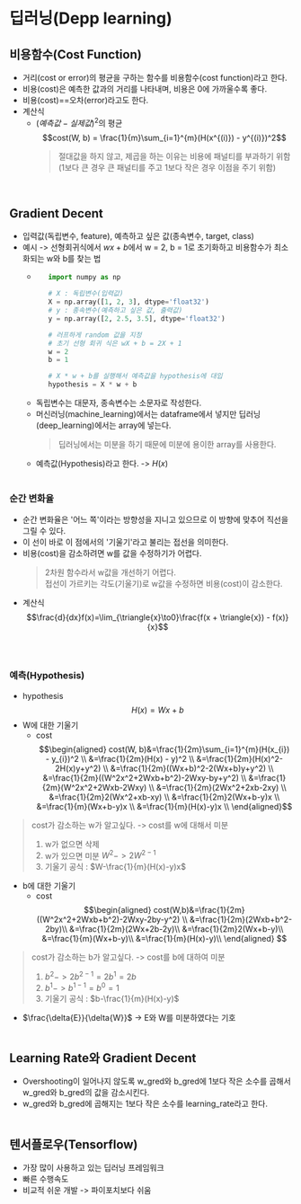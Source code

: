 # 딥러닝(Depp learning)

## 비용함수(Cost Function)
 - 거리(cost or error)의 평균을 구하는 함수를 비용함수(cost function)라고 한다.
 - 비용(cost)은 예측한 값과의 거리를 나타내며, 비용은 0에 가까울수록 좋다.
 - 비용(cost)==오차(error)라고도 한다.
 - 계산식
   - $(예측값 - 실제값)^2$의 평균
	 $$cost(W, b) = \frac{1}{m}\sum_{i=1}^{m}(H(x^{(i)}) - y^{(i)})^2$$
	 > 절대값을 하지 않고, 제곱을 하는 이유는 비용에 패널티를 부과하기 위함(1보다 큰 경우 큰 패널티를 주고 1보다 작은 경우 이점을 주기 위함)

<br>

## Gradient Decent
 - 입력값(독립변수, feature), 예측하고 싶은 값(종속변수, target, class)
 - 예시 -> 선형회귀식에서 $wx + b$에서 w = 2, b = 1로 초기화하고 비용함수가 최소화되는 w와 b를 찾는 법
   - ```python
		import numpy as np

		# X : 독립변수(입력값)
		X = np.array([1, 2, 3], dtype='float32')
		# y : 종속변수(예측하고 싶은 값, 출력값)
		y = np.array([2, 2.5, 3.5], dtype='float32')

		# 러프하게 random 값을 지정
		# 초기 선형 회귀 식은 wX + b = 2X + 1
		w = 2
		b = 1

		# X * w + b를 실행해서 예측값을 hypothesis에 대입
		hypothesis = X * w + b
		```
   - 독립변수는 대문자, 종속변수는 소문자로 작성한다.
   - 머신러닝(machine_learning)에서는 dataframe에서 넣지만 딥러닝(deep_learning)에서는 array에 넣는다.
     > 딥러닝에서는 미분을 하기 때문에 미분에 용이한 array를 사용한다. 
   - 예측값(Hypothesis)라고 한다. -> $H(x)$
<br><br>

### 순간 변화율
 - 순간 변화율은 '어느 쪽'이라는 방향성을 지니고 있으므로 이 방향에 맞추어 직선을 그릴 수 있다.
 - 이 선이 바로 이 점에서의 '기울기'라고 불리는 접선을 의미한다.
 - 비용(cost)을 감소하려면 w를 값을 수정하기가 어렵다.
   > 2차원 함수라서 w값을 개선하기 어렵다. <br>
   > 접선이 가르키는 각도(기울기)로 w값을 수정하면 비용(cost)이 감소한다.
 - 계산식
    $$\frac{d}{dx}f(x)=\lim_{\triangle{x}\to0}\frac{f(x + \triangle{x}) - f(x)}{x}$$
<br><br>

### 예측(Hypothesis)
 - hypothesis
 $$H(x)=Wx + b$$
 - W에 대한 기울기
   - cost
 $$\begin{aligned}
 cost(W, b)&=\frac{1}{2m}\sum_{i=1}^{m}(H(x_{i}) - y_{i})^2 \\
 &=\frac{1}{2m}(H(x) - y)^2 \\
 &=\frac{1}{2m}(H(x)^2-2H(x)y+y^2) \\
 &=\frac{1}{2m}((Wx+b)^2-2(Wx+b)y+y^2) \\
 &=\frac{1}{2m}((W^2x^2+2Wxb+b^2)-2Wxy-by+y^2) \\
 &=\frac{1}{2m}(W^2x^2+2Wxb-2Wxy) \\
 &=\frac{1}{2m}(2Wx^2+2xb-2xy) \\
 &=\frac{1}{2m}2(Wx^2+xb-xy) \\
 &=\frac{1}{2m}2(Wx+b-y)x \\
 &=\frac{1}{m}(Wx+b-y)x \\
 &=\frac{1}{m}(H(x)-y)x \\
 \end{aligned}$$
 > cost가 감소하는 w가 알고싶다. -> cost를 w에 대해서 미분 <br>
 > 1. w가 없으면 삭제 <br>
 > 2. w가 있으면 미분 $W^2-> 2W^{2-1}$<br>
 > 3. 기울기 공식 : $W-\frac{1}{m}(H(x)-y)x$<br>
 - b에 대한 기울기
   - cost
$$\begin{aligned}
cost(W,b)&=\frac{1}{2m}((W^2x^2+2Wxb+b^2)-2Wxy-2by-y^2) \\
&=\frac{1}{2m}(2Wxb+b^2-2by)\\
&=\frac{1}{2m}(2Wx+2b-2y)\\
&=\frac{1}{2m}2(Wx+b-y)\\
&=\frac{1}{m}(Wx+b-y)\\
&=\frac{1}{m}(H(x)-y)\\
\end{aligned}
$$
 > cost가 감소하는 b가 알고싶다. -> cost를 b에 대하여 미분 <br>
 > 1. $b^2 -> 2b^{2-1}=2b^1=2b$ <br>
 > 2. $b^1 -> b^{1-1}=b^0=1$ <br>
 > 3. 기울기 공식 : $b-\frac{1}{m}(H(x)-y)$ <br>
 - $\frac{\delta{E}}{\delta{W}}$ -> E와 W를 미분하였다는 기호
<br><br>

## Learning Rate와 Gradient Decent
 - Overshooting이 일어나지 않도록 w_gred와 b_gred에 1보다 작은 소수를 곱해서 w_gred와 b_gred의 값을 감소시킨다.
 - w_gred와 b_gred에 곱해지는 1보다 작은 소수를 learning_rate라고 한다.<br><br>
  
## 텐서플로우(Tensorflow)
 - 가장 많이 사용하고 있는 딥러닝 프레임워크
 - 빠른 수행속도
 - 비교적 쉬운 개발 -> 파이포치보다 쉬움